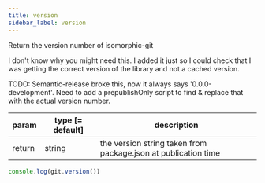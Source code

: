 ```yaml
---
title: version
sidebar_label: version
---
```

 
Return the version number of isomorphic-git

I don't know why you might need this. I added it just so I could check that I was getting
the correct version of the library and not a cached version.

TODO: Semantic-release broke this, now it always says '0.0.0-development'. Need to add a
prepublishOnly script to find & replace that with the actual version number.

| param  | type [= default] | description                                                    |
| ------ | ---------------- | -------------------------------------------------------------- |
| return | string           | the version string taken from package.json at publication time |

```js live
console.log(git.version())
```

